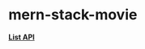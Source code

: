 # mern-stack-movie

 **[List API](https://developers.themoviedb.org/3/account/get-account-details)**
